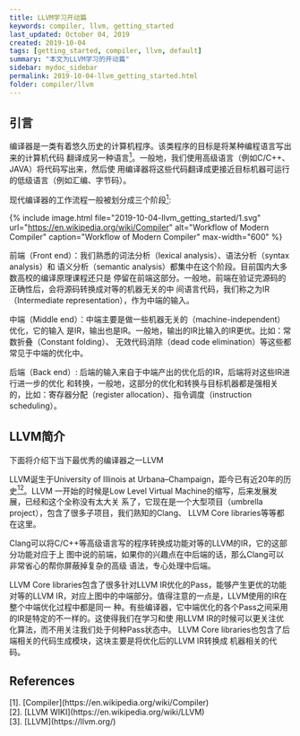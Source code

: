 ```yaml
---
title: LLVM学习开动篇
keywords: compiler, llvm, getting_started
last_updated: October 04, 2019
created: 2019-10-04
tags: [getting_started, compiler, llvm, default]
summary: "本文为LLVM学习的开动篇"
sidebar: mydoc_sidebar
permalink: 2019-10-04-llvm_getting_started.html
folder: compiler/llvm
---
```


## 引言
编译器是一类有着悠久历史的计算机程序。该类程序的目标是将某种编程语言写出来的计算机代码
翻译成另一种语言[<sup>1</sup>](#refer-anchor-1)。一般地，我们使用高级语言（例如C/C++、JAVA）将代码写出来，然后使
用编译器将这些代码翻译成更接近目标机器可运行的低级语言（例如汇编、字节码）。

现代编译器的工作流程一般被划分成三个阶段[<sup>1</sup>](#refer-anchor-1):

{% include image.html file="2019-10-04-llvm_getting_started/1.svg" url="https://en.wikipedia.org/wiki/Compiler" alt="Workflow of Modern Compiler" caption="Workflow of Modern Compiler" max-width="600" %}

前端（Front end）：我们熟悉的词法分析（lexical analysis）、语法分析（syntax analysis）和
语义分析（semantic analysis）都集中在这个阶段。目前国内大多数高校的编译原理课程还只是
停留在前端这部分。一般地，前端在验证完源码的正确性后，会将源码转换成对等的机器无关的中
间语言代码，我们称之为IR（Intermediate representation），作为中端的输入。

中端（Middle end）：中端主要是做一些机器无关的（machine-independent）优化，它的输入
是IR，输出也是IR。一般地，输出的IR比输入的IR更优。比如：常数折叠（Constant folding）、
无效代码消除（dead code elimination）等这些都常见于中端的优化中。

后端（Back end）: 后端的输入来自于中端产出的优化后的IR，后端将对这些IR进行进一步的优化
和转换，一般地，这部分的优化和转换与目标机器都是强相关的，比如：寄存器分配（register
allocation）、指令调度（instruction scheduling）。


## LLVM简介
下面将介绍下当下最优秀的编译器之一LLVM

LLVM诞生于University of Illinois at Urbana–Champaign，距今已有近20年的历史[<sup>1</sup>](#refer-anchor-1)[<sup>2</sup>](#refer-anchor-2)。LLVM
一开始的时候是Low Level Virtual Machine的缩写，后来发展发展，已经和这个全称没有太大关
系了，它现在是一个大型项目（umbrella project），包含了很多子项目，我们熟知的Clang、
LLVM Core libraries等等都在这里。

Clang可以将C/C++等高级语言写的程序转换成功能对等的LLVM的IR，它的这部分功能对应于上
图中说的前端，如果你的兴趣点在中后端的话，那么Clang可以非常省心的帮你屏蔽掉复杂的高级
语法，专心处理中后端。

LLVM Core libraries包含了很多针对LLVM IR优化的Pass，能够产生更优的功能对等的LLVM
IR，对应上图中的中端部分。值得注意的一点是，LLVM使用的IR在整个中端优化过程中都是同一
种。有些编译器，它中端优化的各个Pass之间采用的IR是特定的不一样的。这使得我们在学习和使
用LLVM IR的时候可以更关注优化算法，而不用关注我们处于何种Pass状态中。
LLVM Core libraries也包含了后端相关的代码生成模块，这块主要是将优化后的LLVM IR转换成
机器相关的代码。

## References
<div id="refer-anchor-1"></div>
[1]. [Compiler](https://en.wikipedia.org/wiki/Compiler)
<div id="refer-anchor-2"></div>
[2]. [LLVM WIKI](https://en.wikipedia.org/wiki/LLVM)
<div id="refer-anchor-3"></div>
[3]. [LLVM](https://llvm.org/)
